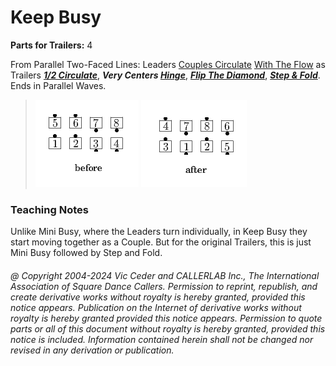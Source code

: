 # Keep Busy

**Parts for Trailers:** 4  

From Parallel Two-Faced Lines:
Leaders [Couples Circulate](../b1/circulate.md)
[With The Flow](../c1/with_the_flow.md)
as Trailers ***[1/2 Circulate](../b1/circulate.md)***,
***Very Centers [Hinge](../ms/hinge.md)***,
***[Flip The Diamond](../plus/flip_the_diamond.md)***,
***[Step & Fold](../c1/step_and_fold.md)***.
Ends in Parallel Waves.

> 
> ![alt](keep_busy-1.png)
> ![alt](keep_busy-2.png)
> 

### Teaching Notes
Unlike Mini Busy, where the Leaders turn
individually, in Keep Busy they start moving together as a Couple.
But for the original Trailers, this is just Mini Busy followed by
Step and Fold.

###### @ Copyright 2004-2024 Vic Ceder and CALLERLAB Inc., The International Association of Square Dance Callers. Permission to reprint, republish, and create derivative works without royalty is hereby granted, provided this notice appears. Publication on the Internet of derivative works without royalty is hereby granted provided this notice appears. Permission to quote parts or all of this document without royalty is hereby granted, provided this notice is included. Information contained herein shall not be changed nor revised in any derivation or publication.
